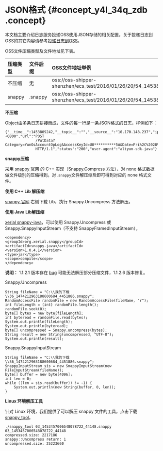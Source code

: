# JSON格式 {#concept_y4l_34q_zdb .concept}

本文档主要介绍日志服务投递OSS使用JSON存储的相关配置，关于投递日志到OSS的其它内容请参考[投递日志到OSS](cn.zh-CN/用户指南/数据投递/投递日志到OSS.md)。

OSS文件压缩类型及文件地址见下表。

|压缩类型|文件后缀|OSS文件地址举例|
|:---|:---|:--------|
|不压缩|无|oss://oss-shipper-shenzhen/ecs\_test/2016/01/26/20/54\_1453812893059571256\_937|
|snappy|.snappy|oss://oss-shipper-shenzhen/ecs\_test/2016/01/26/20/54\_1453812893059571256\_937.snappy|

**不压缩**

Object由多条日志拼接而成，文件的每一行是一条JSON格式的日志，样例如下：

```
{"__time__":1453809242,"__topic__":"","__source__":"10.170.148.237","ip":"10.200.98.220","time":"26/Jan/2016:19:54:02 +0800","url":"POST
              /PutData?Category=YunOsAccountOpLog&AccessKeyId=U0**********5A&Date=Fri%2C%2028%20Jun%202013%2006%3A53%3A30%20GMT&Topic=raw&Signature=pD12XYLmGxKQ%2Bmkd6x7hAgQ7b1c%3D
              HTTP/1.1","status":"200","user-agent":"aliyun-sdk-java"}
```

**snappy压缩**

采用 [snappy 官网](https://google.github.io/snappy/) 的 C++ 实现（Snappy.Compress 方法），对 none 格式数据做文件级别的压缩得到。对`.snappy`文件解压缩后即可得到对应的 none 格式文件。

**使用 C++ Lib 解压缩**

[snappy 官网](http://google.github.io/snappy/) 右侧下载 Lib，执行 Snappy.Uncompress 方法解压。

**使用 Java Lib解压缩**

[xerial snappy-java](https://github.com/xerial/snappy-java)，可以使用 Snappy.Uncompress 或 Snappy.SnappyInputStream（不支持 SnappyFramedInputStream）。

```
<dependency>
<groupId>org.xerial.snappy</groupId>
<artifactId>snappy-java</artifactId>
<version>1.0.4.1</version>
<type>jar</type>
<scope>compile</scope>
</dependency>
```

**说明：** 1.1.2.1 版本存在 [bug](https://github.com/xerial/snappy-java/issues/142) 可能无法解压部分压缩文件，1.1.2.6 版本修复。

Snappy.Uncompress

```
String fileName = "C:\\我的下载\\36_1474212963188600684_4451886.snappy";
RandomAccessFile randomFile = new RandomAccessFile(fileName, "r");
int fileLength = (int) randomFile.length();
randomFile.seek(0);
byte[] bytes = new byte[fileLength];
int byteread = randomFile.read(bytes);
System.out.println(fileLength);
System.out.println(byteread);
byte[] uncompressed = Snappy.uncompress(bytes);
String result = new String(uncompressed, "UTF-8");
System.out.println(result);
```

Snappy.SnappyInputStream

```
String fileName = "C:\\我的下载\\36_1474212963188600684_4451886.snappy";
SnappyInputStream sis = new SnappyInputStream(new FileInputStream(fileName));
byte[] buffer = new byte[4096];
int len = 0;
while ((len = sis.read(buffer)) != -1) {
    System.out.println(new String(buffer, 0, len));
}
```

**Linux 环境解压工具**

针对 Linux 环境，我们提供了可以解压 snappy 文件的工具，点击下载 [snappy\_tool](http://logservice-resource.oss-cn-shanghai.aliyuncs.com/tools/snappy_tool)。

```
./snappy_tool 03_1453457006548078722_44148.snappy 03_1453457006548078722_44148
compressed.size: 2217186
snappy::Uncompress return: 1
uncompressed.size: 25223660
```


